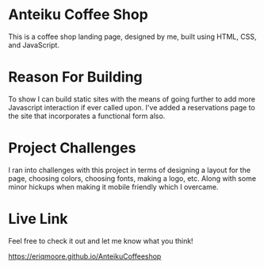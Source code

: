 # Anteiku Coffee Shop

This is a coffee shop landing page, designed by me, built using HTML, CSS, and JavaScript.

# Reason For Building

To show I can build static sites with the means of going further to add more Javascript interaction if ever called upon.
I've added a reservations page to the site that incorporates a functional form also.

# Project Challenges

I ran into challenges with this project in terms of designing a layout for the page, choosing colors, choosing fonts, making a logo, etc.
Along with some minor hickups when making it mobile friendly which I overcame.

# Live Link

Feel free to check it out and let me know what you think!

https://eriqmoore.github.io/AnteikuCoffeeshop
